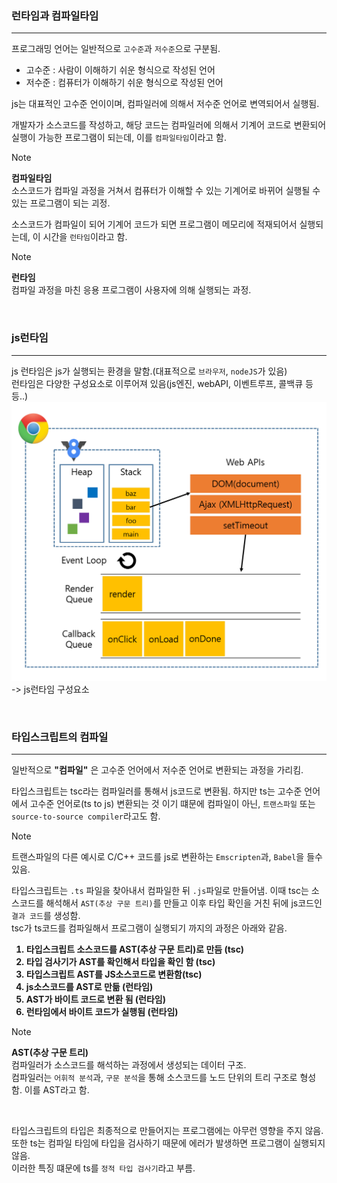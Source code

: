 ### 런타임과 컴파일타임
---
프로그래밍 언어는 일반적으로 `고수준`과 `저수준`으로 구분됨.
- 고수준 : 사람이 이해하기 쉬운 형식으로 작성된 언어
- 저수준 : 컴퓨터가 이해하기 쉬운 형식으로 작성된 언어

js는 대표적인 고수준 언이이며, 컴파일러에 의해서 저수준 언어로 변역되어서 실행됨.

개발자가 소스코드를 작성하고, 해당 코드는 컴파일러에 의해서 기계어 코드로 변환되어 실행이 가능한 프로그램이 되는데, 이를 `컴파일타임`이라고 함. <br />
> [!NOTE]
> **컴파일타임** <br />
> 소스코드가 컴파일 과정을 거쳐서 컴퓨터가 이해할 수 있는 기계어로 바뀌어 실행될 수 있는 프로그램이 되는 괴정.

소스코드가 컴파일이 되어 기계어 코드가 되면 프로그램이 메모리에 적재되어서 실행되는데, 이 시간을 `런타임`이라고 함.
> [!NOTE]
> **런타임** <br />
> 컴파일 과정을 마친 응용 프로그램이 사용자에 의해 실행되는 과정.

<br />

### js런타임
---
js 런타임은 js가 실행되는 환경을 말함.(대표적으로 `브라우저`, `nodeJS`가 있음)<br />
런타임은 다양한 구성요소로 이루어져 있음(js엔진, webAPI, 이벤트루프, 콜백큐 등등..)
<img src="../../assets/CH06/js_runtime.png" />
-> js런타임 구성요소

<br />

### 타입스크립트의 컴파일
---
일반적으로 **"컴파일"** 은 고수준 언어에서 저수준 언어로 변환되는 과정을 가리킴. <br />

타입스크립트는 tsc라는 컴파일러를 통해서 js코드로 변환됨. 하지만 ts는 고수준 언어에서 고수준 언어로(ts to js) 변환되는 것 이기 떄문에 컴파일이 아닌, `트랜스파일` 또는 `source-to-source compiler`라고도 함.

> [!NOTE]
> 트랜스파일의 다른 예시로 C/C++ 코드를 js로 변환하는 `Emscripten`과, `Babel`을 들수있음.

타입스크립트는 `.ts` 파일을 찾아내서 컴파일한 뒤 `.js`파일로 만들어냄.
이때 tsc는 소스코드를 해석해서 `AST(추상 구문 트리)`를 만들고 이후 타입 확인을 거친 뒤에 js코드인 `결과 코드`를 생성함. <br/>
tsc가 ts코드를 컴파일해서 프로그램이 실행되기 까지의 과정은 아래와 같음.

<ol style="font-weight: bold">
  <li>타입스크립트 소스코드를 AST(추상 구문 트리)로 만듬 (tsc)</li>
  <li>타입 검사기가 AST를 확인해서 타입을 확인 함 (tsc)</li>
  <li>타입스크립트 AST를 JS소스코드로 변환함(tsc)</li>
  <li>js소스코드를 AST로 만듦 (런타임)</li>
  <li>AST가 바이트 코드로 변환 됨 (런타임)</li>
  <li>런타임에서 바이트 코드가 실행됨 (런타임)</li>
</ol>

> [!NOTE]
> **AST(추상 구문 트리)** <br/>
> 컴파일러가 소스코드를 해석하는 과정에서 생성되는 데이터 구조. <br />
> 컴파일러는 `어휘적 분석`과, `구문 분석`을 통해 소스코드를 노드 단위의 트리 구조로 형성함. 이를 AST라고 함.

<br/>

타입스크립트의 타입은 최종적으로 만들어지는 프로그램에는 아무런 영향을 주지 않음. 또한 ts는 컴파일 타임에 타입을 검사하기 때문에 에러가 발생하면 프로그램이 실행되지 않음. <br />
이러한 특징 떄문에 ts를 `정적 타입 검사기`라고 부름.